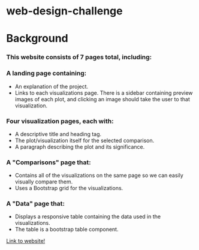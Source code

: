 # web-design-challenge

# Background

### This website consists of 7 pages total, including:

### A landing page containing:

* An explanation of the project.
* Links to each visualizations page. There is a sidebar containing preview images of each plot, and clicking an image should take the user to that visualization.

### Four visualization pages, each with:

* A descriptive title and heading tag.
* The plot/visualization itself for the selected comparison.
* A paragraph describing the plot and its significance.

### A "Comparisons" page that:

* Contains all of the visualizations on the same page so we can easily visually compare them.
* Uses a Bootstrap grid for the visualizations.

### A "Data" page that:

* Displays a responsive table containing the data used in the visualizations.
* The table is a bootstrap table component.


[Link to website!](https://teresaflicek.github.io/WeatherData-Visualization/)

